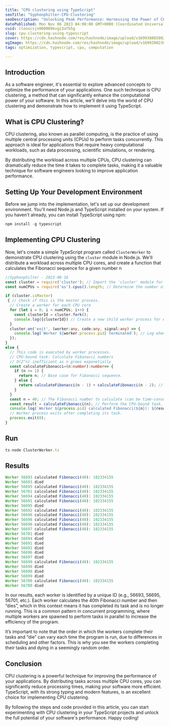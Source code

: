 ```yaml
---
title: "CPU clustering using TypeScript"
seoTitle: "Syphonphilter-CPU-Clustering"
seoDescription: "Unlocking Peak Performance: Harnessing the Power of CPU Clustering with TypeScript"
datePublished: Mon Nov 06 2023 04:00:00 GMT+0000 (Coordinated Universal Time)
cuid: clooscsjn000009kvgi3afb5g
slug: cpu-clustering-using-typescript
cover: https://cdn.hashnode.com/res/hashnode/image/upload/v1699388858021/fc99bdc3-3dcf-4900-9935-97522ff289ea.png
ogImage: https://cdn.hashnode.com/res/hashnode/image/upload/v1699388230200/96a620dd-8d36-41fc-bbda-25208eeed494.png
tags: optimization, typescript, cpu, computation

---
```


## **Introduction**

As a software engineer, it's essential to explore advanced concepts to optimize the performance of your applications. One such technique is CPU clustering, a method that can significantly enhance the computational power of your software. In this article, we'll delve into the world of CPU clustering and demonstrate how to implement it using TypeScript.

## **What is CPU Clustering?**

CPU clustering, also known as parallel computing, is the practice of using multiple central processing units (CPUs) to perform tasks concurrently. This approach is ideal for applications that require heavy computational workloads, such as data processing, scientific simulations, or rendering.

By distributing the workload across multiple CPUs, CPU clustering can dramatically reduce the time it takes to complete tasks, making it a valuable technique for software engineers looking to improve application performance.

## **Setting Up Your Development Environment**

Before we jump into the implementation, let's set up our development environment. You'll need Node.js and TypeScript installed on your system. If you haven't already, you can install TypeScript using npm:

```typescript
npm install -g typescript
```

## **Implementing CPU Clustering**

Now, let's create a simple TypeScript program called `ClusterWorker` to demonstrate CPU clustering using the `cluster` module in Node.js. We'll distribute a workload across multiple CPU cores, and create a function that calculates the Fibonacci sequence for a given number n

```typescript
//Syphonphilter - 2023-08-16
const cluster = require('cluster'); // Import the 'cluster' module for handling clustering.
const numCPUs = require('os').cpus().length; // Determine the number of CPU cores available.

if (cluster.isMaster)
 { // Check if this is the master process.
  // Create a worker for each CPU core
  for (let i = 0; i < numCPUs; i++) {
    const clusterId = cluster.fork();
    console.log({clusterId}) // Create a new child worker process for each CPU core.
  }
  cluster.on('exit', (worker:any, code:any, signal:any) => {
    console.log(`Worker ${worker.process.pid} terminated`); // Log when a worker process dies.
  });
} 
else { 
  // This code is executed by worker processes.
  // CPU-bound task: Calculate Fibonacci numbers
  // O(2^n) inefficient as n grows exponetially
  const calculateFibonacci=(n:number):number=> {
    if (n <= 1) {
      return n; // Base case for Fibonacci sequence.
    } else {
      return calculateFibonacci(n - 1) + calculateFibonacci(n - 2); // Recursive calculation.
    }
  }
  const n = 40; // The Fibonacci number to calculate (can be time-consuming for large 'n').
  const result = calculateFibonacci(n); // Perform the CPU-bound task.
  console.log(`Worker ${process.pid} calculated Fibonacci(${n}): ${result}`); // Log the result.
  // Worker process exits after completing its task.
  process.exit(0);
}
```

## Run

```typescript
ts-node ClusterWorker.ts
```

## Results

```typescript
Worker 56693 calculated Fibonacci(40): 102334155
Worker 56693 died
Worker 56695 calculated Fibonacci(40): 102334155
Worker 56701 calculated Fibonacci(40): 102334155
Worker 56694 calculated Fibonacci(40): 102334155
Worker 56691 calculated Fibonacci(40): 102334155
Worker 56695 died
Worker 56692 calculated Fibonacci(40): 102334155
Worker 56696 calculated Fibonacci(40): 102334155
Worker 56698 calculated Fibonacci(40): 102334155
Worker 56690 calculated Fibonacci(40): 102334155
Worker 56697 calculated Fibonacci(40): 102334155
Worker 56701 died
Worker 56694 died
Worker 56691 died
Worker 56692 died
Worker 56696 died
Worker 56697 died
Worker 56699 calculated Fibonacci(40): 102334155
Worker 56698 died
Worker 56690 died
Worker 56699 died
Worker 56700 calculated Fibonacci(40): 102334155
Worker 56700 died
```

In our results, each worker is identified by a unique ID (e.g., 56693, 56695, 56701, etc.). Each worker calculates the 40th Fibonacci number and then “dies”, which in this context means it has completed its task and is no longer running. This is a common pattern in concurrent programming, where multiple workers are spawned to perform tasks in parallel to increase the efficiency of the program.

It’s important to note that the order in which the workers complete their tasks and “die” can vary each time the program is run, due to differences in scheduling and other factors. This is why you see the workers completing their tasks and dying in a seemingly random order.

## Conclusion

CPU clustering is a powerful technique for improving the performance of your applications. By distributing tasks across multiple CPU cores, you can significantly reduce processing times, making your software more efficient. TypeScript, with its strong typing and modern features, is an excellent choice for implementing CPU clustering.

By following the steps and code provided in this article, you can start experimenting with CPU clustering in your TypeScript projects and unlock the full potential of your software's performance. Happy coding!